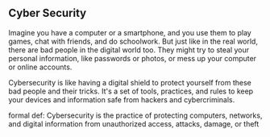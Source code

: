 ## Cyber Security

Imagine you have a computer or a smartphone, and you use them to play games, chat with friends, and do schoolwork. But just like in the real world, there are bad people in the digital world too. They might try to steal your personal information, like passwords or photos, or mess up your computer or online accounts.

Cybersecurity is like having a digital shield to protect yourself from these bad people and their tricks. It's a set of tools, practices, and rules to keep your devices and information safe from hackers and cybercriminals.

formal def: Cybersecurity is the practice of protecting computers, networks, and digital information from unauthorized access, attacks, damage, or theft
